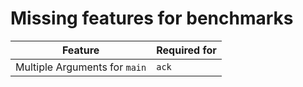 # Missing features for benchmarks

| Feature | Required for |
| ------- | ------------ |
| Multiple Arguments for `main` | `ack` |
